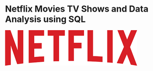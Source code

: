 # Netflix Movies TV Shows and Data Analysis using SQL

![](https://github.com/MANISH-KUMAR1902/netflix/blob/main/download.png)

